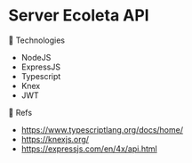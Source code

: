 # Server Ecoleta API



:rocket: Technologies

- NodeJS
- ExpressJS
- Typescript
- Knex  
- JWT

:blue_book: Refs

- https://www.typescriptlang.org/docs/home/
- https://knexjs.org/
- https://expressjs.com/en/4x/api.html
